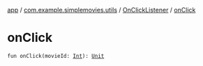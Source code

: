 [app](../../index.md) / [com.example.simplemovies.utils](../index.md) / [OnClickListener](index.md) / [onClick](./on-click.md)

# onClick

`fun onClick(movieId: `[`Int`](https://kotlinlang.org/api/latest/jvm/stdlib/kotlin/-int/index.html)`): `[`Unit`](https://kotlinlang.org/api/latest/jvm/stdlib/kotlin/-unit/index.html)